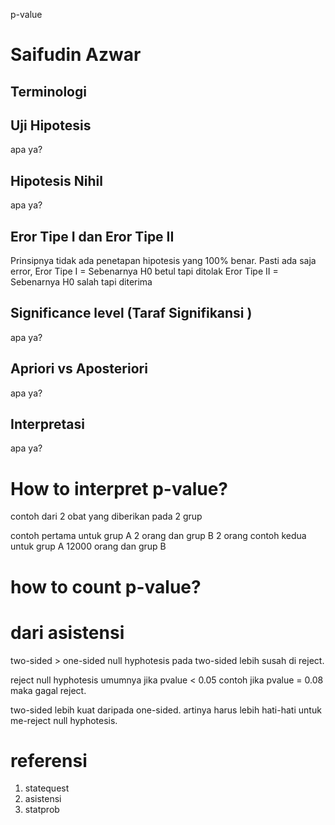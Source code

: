 p-value 

# Saifudin Azwar

## Terminologi

## Uji Hipotesis
apa ya?

## Hipotesis Nihil
apa ya?

## Eror Tipe I dan Eror Tipe II 
Prinsipnya tidak ada penetapan hipotesis yang 100% benar.
Pasti ada saja error, 
Eror Tipe I = Sebenarnya H0 betul tapi ditolak
Eror Tipe II = Sebenarnya H0 salah tapi diterima

## Significance level (Taraf Signifikansi )
apa ya?

## Apriori vs Aposteriori
apa ya?

## Interpretasi
apa ya?

# How to interpret p-value?
contoh dari 2 obat yang diberikan pada 2 grup

contoh pertama  untuk grup A 2 orang dan grup B 2 orang
contoh kedua untuk grup  A 12000 orang dan grup B

# how to count p-value?

# dari asistensi
two-sided > one-sided
null hyphotesis pada two-sided lebih susah di reject.

reject null hyphotesis umumnya jika pvalue < 0.05 
contoh jika pvalue = 0.08 maka gagal reject.

two-sided lebih kuat daripada one-sided.
artinya harus lebih hati-hati untuk me-reject null hyphotesis.

# referensi
1. statequest
2. asistensi
3. statprob